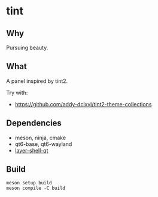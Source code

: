 # tint

## Why

Pursuing beauty.

## What

A panel inspired by tint2.

Try with:
- https://github.com/addy-dclxvi/tint2-theme-collections

## Dependencies

- meson, ninja, cmake
- qt6-base, qt6-wayland
- [layer-shell-qt]

[layer-shell-qt]: https://invent.kde.org/plasma/layer-shell-qt

## Build

```
meson setup build
meson compile -C build
```
